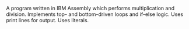 A program written in IBM Assembly which performs multiplication and division. Implements top- and bottom-driven loops and if-else logic. Uses print lines for output. Uses literals.
